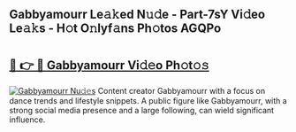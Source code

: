 ## Gabbyamourr Le𝚊𝚔ed N𝚞𝚍e - Part-7sY Vi𝚍eo Le𝚊𝚔s - H𝚘t O𝚗lyf𝚊ns Ph𝚘tos AGQPo

# <h2><a href="http://hf0k0am.feru.top/?c=Gabbyamourr">🔗 👉 🔴 Gabbyamourr Vi𝚍𝚎o Ph𝚘t𝚘𝚜</a></h2>

[![Gabbyamourr Nu𝚍𝚎s](https://i.imgur.com/0TWrTi3.gif)](http://hf0k0am.feru.top/?c=Gabbyamourr)
Content creator Gabbyamourr with a focus on dance trends and lifestyle snippets. A public figure like Gabbyamourr, with a strong social media presence and a large following, can wield significant influence. 
